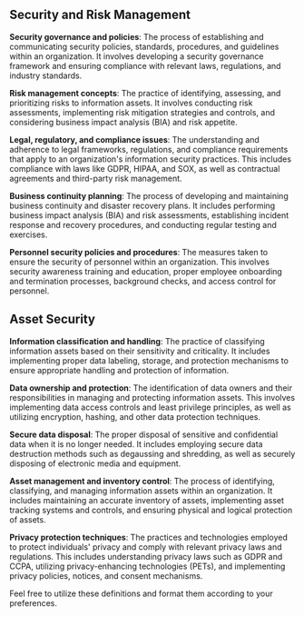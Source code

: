 ## Security and Risk Management

**Security governance and policies**: The process of establishing and communicating security policies, standards, procedures, and guidelines within an organization. It involves developing a security governance framework and ensuring compliance with relevant laws, regulations, and industry standards.

**Risk management concepts**: The practice of identifying, assessing, and prioritizing risks to information assets. It involves conducting risk assessments, implementing risk mitigation strategies and controls, and considering business impact analysis (BIA) and risk appetite.

**Legal, regulatory, and compliance issues**: The understanding and adherence to legal frameworks, regulations, and compliance requirements that apply to an organization's information security practices. This includes compliance with laws like GDPR, HIPAA, and SOX, as well as contractual agreements and third-party risk management.

**Business continuity planning**: The process of developing and maintaining business continuity and disaster recovery plans. It includes performing business impact analysis (BIA) and risk assessments, establishing incident response and recovery procedures, and conducting regular testing and exercises.

**Personnel security policies and procedures**: The measures taken to ensure the security of personnel within an organization. This involves security awareness training and education, proper employee onboarding and termination processes, background checks, and access control for personnel.

## Asset Security

**Information classification and handling**: The practice of classifying information assets based on their sensitivity and criticality. It includes implementing proper data labeling, storage, and protection mechanisms to ensure appropriate handling and protection of information.

**Data ownership and protection**: The identification of data owners and their responsibilities in managing and protecting information assets. This involves implementing data access controls and least privilege principles, as well as utilizing encryption, hashing, and other data protection techniques.

**Secure data disposal**: The proper disposal of sensitive and confidential data when it is no longer needed. It includes employing secure data destruction methods such as degaussing and shredding, as well as securely disposing of electronic media and equipment.

**Asset management and inventory control**: The process of identifying, classifying, and managing information assets within an organization. It includes maintaining an accurate inventory of assets, implementing asset tracking systems and controls, and ensuring physical and logical protection of assets.

**Privacy protection techniques**: The practices and technologies employed to protect individuals' privacy and comply with relevant privacy laws and regulations. This includes understanding privacy laws such as GDPR and CCPA, utilizing privacy-enhancing technologies (PETs), and implementing privacy policies, notices, and consent mechanisms.

Feel free to utilize these definitions and format them according to your preferences.
